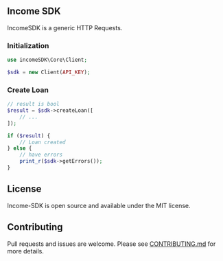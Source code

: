 ## Income SDK

IncomeSDK is a generic HTTP Requests.

### Initialization

```php
use incomeSDK\Core\Client;

$sdk = new Client(API_KEY);
```

### Create Loan

```php
// result is bool
$result = $sdk->createLoan([
    // ...
]);

if ($result) {
    // Loan created
} else {
    // have errors
    print_r($sdk->getErrors());
}
```



## License
Income-SDK is open source and available under the MIT license.

## Contributing
Pull requests and issues are welcome. Please see [CONTRIBUTING.md](./CONTRIBUTING.md) for more details.
